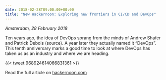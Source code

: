 ```yaml
---
date: 2018-02-28T09:00:00+00:00
title: "New Hackernoon: Exploring new frontiers in CI/CD and DevOps"
---
```


*Amsterdam, 28 February 2018*

Ten years ago, the idea of DevOps sprang from the minds of Andrew Shafer and Patrick Debois (source).
A year later they actually named it “DevOps”. This tenth anniversary marks a good time to look at where DevOps has taken us as an industry and where we are heading.

{{< tweet 968924614066831361 >}}

Read the full article on [hackernoon.com](https://hackernoon.com/azure-container-instances-vs-aws-fargate-3216607f63f4)

<!--more-->
